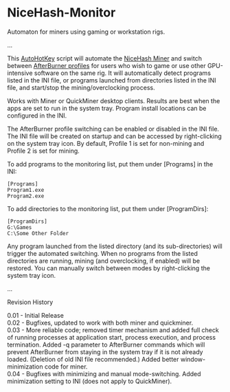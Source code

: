 # NiceHash-Monitor
Automaton for miners using gaming or workstation rigs.

...

This [AutoHotKey](https://www.autohotkey.com/) script will automate the [NiceHash Miner](https://www.nicehash.com) and switch between [AfterBurner profiles](https://www.msi.com/Landing/afterburner/graphics-cards) for users who wish to game or use other GPU-intensive software on the same rig. It will automatically detect programs listed in the INI file, or programs launched from directories listed in the INI file, and start/stop the mining/overclocking process.

Works with Miner or QuickMiner desktop clients. Results are best when the apps are set to run in the system tray. Program install locations can be configured in the INI.

The AfterBurner profile switching can be enabled or disabled in the INI file. The INI file will be created on startup and can be accessed by right-clicking on the system tray icon. By default, Profile 1 is set for non-mining and Profile 2 is set for mining.

To add programs to the monitoring list, put them under [Programs] in the INI:
```
[Programs]  
Program1.exe  
Program2.exe  
```
To add directories to the monitoring list, put them under [ProgramDirs]:
```
[ProgramDirs]  
G:\Games  
C:\Some Other Folder
```
Any program launched from the listed directory (and its sub-directories) will trigger the automated switching. When no programs from the listed directories are running, mining (and overclocking, if enabled) will be restored. You can manually switch between modes by right-clicking the system tray icon.

...

Revision History

0.01 - Initial Release  
0.02 - Bugfixes, updated to work with both miner and quickminer.  
0.03 - More reliable code; removed timer mechanism and added full check of running processes at application start, process execution, and process termination. Added -q parameter to AfterBurner commands which will prevent AfterBurner from staying in the system tray if it is not already loaded. (Deletion of old INI file recommended.) Added better window-minimization code for miner.  
0.04 - Bugfixes with minimizing and manual mode-switching. Added minimization setting to INI (does not apply to QuickMiner).
